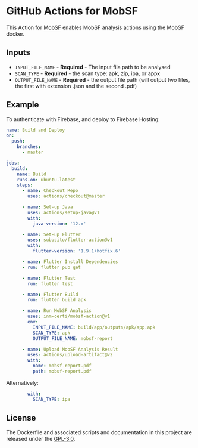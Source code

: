 # GitHub Actions for MobSF

This Action for [MobSF](https://github.com/MobSF/Mobile-Security-Framework-MobSF) enables MobSF analysis actions using the MobSF docker.

## Inputs

* `INPUT_FILE_NAME` - **Required** - The input fila path to be analysed
* `SCAN_TYPE` - **Required** - the scan type: apk, zip, ipa, or appx
* `OUTPUT_FILE_NAME` - **Required** - the output file path (will output two files, the first with extension .json and the second .pdf)

## Example

To authenticate with Firebase, and deploy to Firebase Hosting:

```yaml
name: Build and Deploy
on:
  push:
    branches:
      - master

jobs:
  build:
    name: Build
    runs-on: ubuntu-latest
    steps:
      - name: Checkout Repo
        uses: actions/checkout@master

      - name: Set-up Java
        uses: actions/setup-java@v1
        with:
          java-version: '12.x'

      - name: Set-up Flutter
        uses: subosito/flutter-action@v1
        with:
          flutter-version: '1.9.1+hotfix.6'

      - name: Flutter Install Dependencies
      - run: flutter pub get

      - name: Flutter Test
        run: flutter test

      - name: Flutter Build
        run: flutter build apk

      - name: Run MobSF Analysis
        uses: inm-certi/mobsf-action@v1
        env:
          INPUT_FILE_NAME: build/app/outputs/apk/app.apk
          SCAN_TYPE: apk
          OUTPUT_FILE_NAME: mobsf-report

      - name: Upload MobSF Analysis Result
        uses: actions/upload-artifact@v2
        with:
          name: mobsf-report.pdf
          path: mobsf-report.pdf
```
Alternatively:

```yaml
        with:
          SCAN_TYPE: ipa
```

## License

The Dockerfile and associated scripts and documentation in this project are released under the [GPL-3.0](LICENSE).
